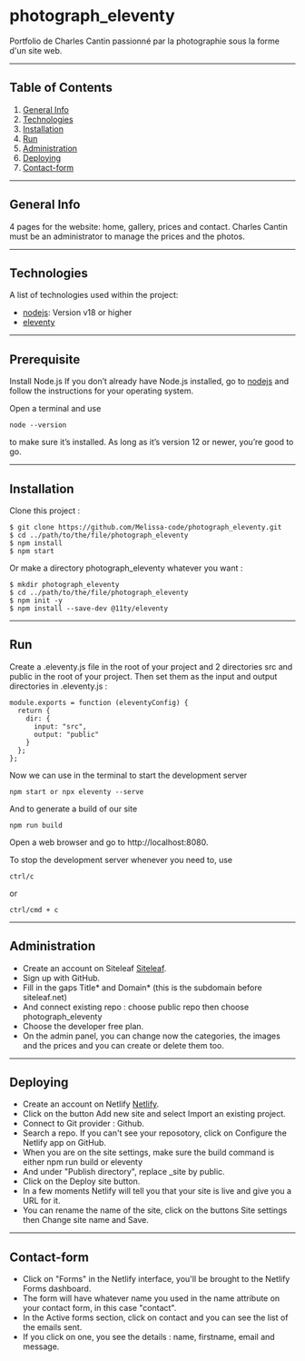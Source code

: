 # photograph_eleventy

Portfolio de Charles Cantin passionné par la photographie sous la forme d'un site web.

***

## Table of Contents
1. [General Info](#general-info)
2. [Technologies](#technologies)
3. [Installation](#installation)
4. [Run](#run)
5. [Administration](#administration)
6. [Deploying](#deploying)
6. [Contact-form](#contact-form)

***

## General Info

4 pages for the website: home, gallery, prices and contact. 
Charles Cantin must be an administrator to manage the prices and the photos. 

***

## Technologies

A list of technologies used within the project:
* [nodejs](https://nodejs.org/en): Version v18 or higher 
* [eleventy](https://www.11ty.dev/docs/)

***

## Prerequisite

Install Node.js
If you don’t already have Node.js installed, go to [nodejs](https://nodejs.org/en) and follow the instructions for your operating system.

Open a terminal and use
```
node --version
```
to make sure it’s installed. As long as it’s version 12 or newer, you’re good to go.

***

## Installation

Clone this project :
```
$ git clone https://github.com/Melissa-code/photograph_eleventy.git
$ cd ../path/to/the/file/photograph_eleventy
$ npm install
$ npm start
```

Or make a directory photograph_eleventy whatever you want : 
```
$ mkdir photograph_eleventy
$ cd ../path/to/the/file/photograph_eleventy
$ npm init -y
$ npm install --save-dev @11ty/eleventy
```

***

## Run 

Create a .eleventy.js file in the root of your project and 2 directories src and public in the root of your project.
Then set them as the input and output directories in .eleventy.js :
```
module.exports = function (eleventyConfig) {
  return {
    dir: {
      input: "src",
      output: "public"
    }
  };
};
```
Now we can use in the terminal to start the development server 
```
npm start or npx eleventy --serve 
```

And to generate a build of our site

```
npm run build
```


Open a web browser and go to http://localhost:8080.


To stop the development server whenever you need to, use 
```
ctrl/c
```
or 
```
ctrl/cmd + c
```

***

## Administration

- Create an account on Siteleaf [Siteleaf](https://www.siteleaf.com/).
- Sign up with GitHub.
- Fill in the gaps Title* and Domain* (this is the subdomain before siteleaf.net)
- And connect existing repo : choose public repo then choose photograph_eleventy 
- Choose the developer free plan. 
- On the admin panel, you can change now the categories, the images and the prices and you can create or delete them too. 

***

## Deploying

- Create an account on Netlify [Netlify](https://www.netlify.com/blog/netlify-cms-to-become-decap-cms/).
- Click on the button Add new site and select Import an existing project.
- Connect to Git provider : Github.
- Search a repo. If you can't see your reposotory, click on Configure the Netlify app on GitHub.
- When you are on the site settings, make sure the build command is either npm run build or eleventy
- And under "Publish directory", replace _site by public.
- Click on the Deploy site button.
- In a few moments Netlify will tell you that your site is live and give you a URL for it.
- You can rename the name of the site, click on the buttons Site settings then Change site name and Save. 

***

## Contact-form

- Click on "Forms" in the Netlify interface, you'll be brought to the Netlify Forms dashboard.
- The form will have whatever name you used in the name attribute on your contact form, in this case "contact".
- In the Active forms section, click on contact and you can see the list of the emails sent.
- If you click on one, you see the details : name, firstname, email and message. 
